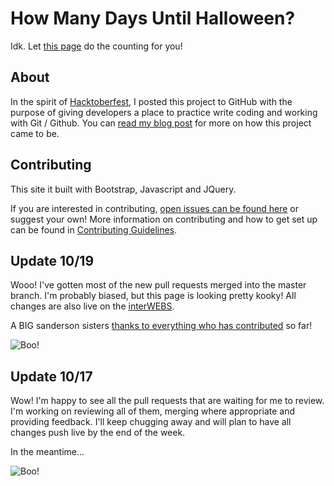 # How Many Days Until Halloween?

Idk. Let [this page](http://shannoncrabill.com/how-many-days-until-halloween/) do the counting for you! 

## About

In the spirit of [Hacktoberfest](https://hacktoberfest.digitalocean.com/), I posted this project to GitHub with the purpose of giving developers a place to practice write coding and working with Git / Github. You can [read my blog post](https://shannoncrabill.com/blog/hacktoberfest-2017/) for more on how this project came to be. 

## Contributing

This site it built with Bootstrap, Javascript and JQuery.

If you are interested in contributing, [open issues can be found here](https://github.com/scrabill/how-many-days-until-halloween/issues) or suggest your own! More information on contributing and how to get set up can be found in [Contributing Guidelines](https://github.com/scrabill/how-many-days-until-halloween/blob/master/CONTRIBUTING.md).

## Update 10/19
Wooo! I've gotten most of the new pull requests merged into the master branch. I'm probably biased, but this page is looking pretty kooky! All changes are also live on the [interWEBS](http://shannoncrabill.com/how-many-days-until-halloween/).

A BIG sanderson sisters [thanks to everything who has contributed](https://github.com/scrabill/how-many-days-until-halloween/blob/master/contributer-list.md) so far!

![Boo!](/img/sanderson-sisters.gif)

## Update 10/17

Wow! I'm happy to see all the pull requests that are waiting for me to review. I'm working on reviewing all of them, merging where appropriate and providing feedback. I'll keep chugging away and will plan to have all changes push live by the end of the week. 

In the meantime...

![Boo!](/img/8r8n.gif)
